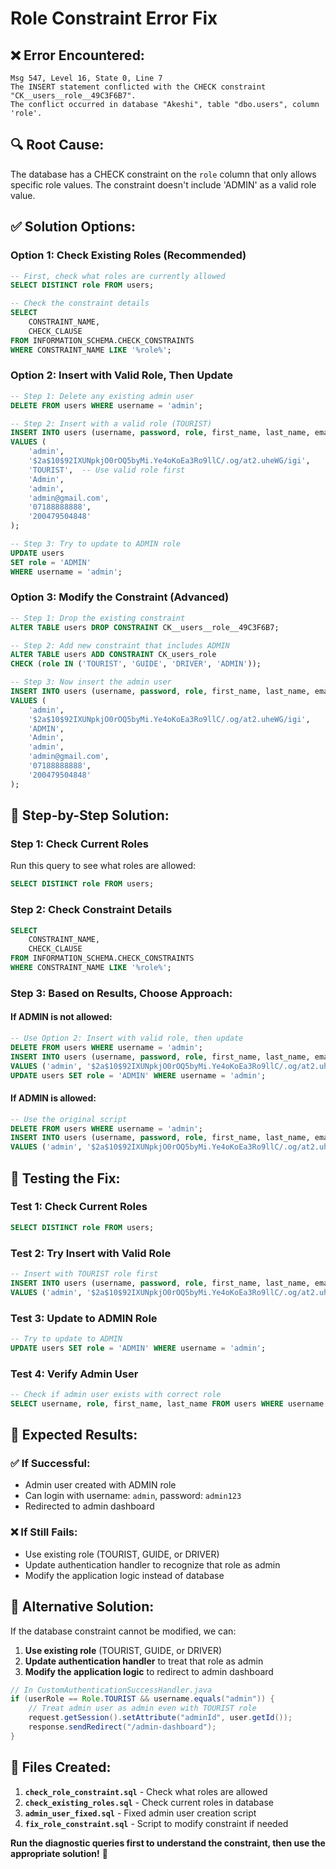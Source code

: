 # Role Constraint Error Fix

## ❌ **Error Encountered:**
```
Msg 547, Level 16, State 0, Line 7
The INSERT statement conflicted with the CHECK constraint "CK__users__role__49C3F6B7". 
The conflict occurred in database "Akeshi", table "dbo.users", column 'role'.
```

## 🔍 **Root Cause:**
The database has a CHECK constraint on the `role` column that only allows specific role values. The constraint doesn't include 'ADMIN' as a valid role value.

## ✅ **Solution Options:**

### **Option 1: Check Existing Roles (Recommended)**
```sql
-- First, check what roles are currently allowed
SELECT DISTINCT role FROM users;

-- Check the constraint details
SELECT 
    CONSTRAINT_NAME,
    CHECK_CLAUSE
FROM INFORMATION_SCHEMA.CHECK_CONSTRAINTS 
WHERE CONSTRAINT_NAME LIKE '%role%';
```

### **Option 2: Insert with Valid Role, Then Update**
```sql
-- Step 1: Delete any existing admin user
DELETE FROM users WHERE username = 'admin';

-- Step 2: Insert with a valid role (TOURIST)
INSERT INTO users (username, password, role, first_name, last_name, email, contact_number, nic) 
VALUES (
    'admin', 
    '$2a$10$92IXUNpkjO0rOQ5byMi.Ye4oKoEa3Ro9llC/.og/at2.uheWG/igi', 
    'TOURIST',  -- Use valid role first
    'Admin', 
    'admin', 
    'admin@gmail.com', 
    '07188888888', 
    '200479504848'
);

-- Step 3: Try to update to ADMIN role
UPDATE users 
SET role = 'ADMIN' 
WHERE username = 'admin';
```

### **Option 3: Modify the Constraint (Advanced)**
```sql
-- Step 1: Drop the existing constraint
ALTER TABLE users DROP CONSTRAINT CK__users__role__49C3F6B7;

-- Step 2: Add new constraint that includes ADMIN
ALTER TABLE users ADD CONSTRAINT CK_users_role 
CHECK (role IN ('TOURIST', 'GUIDE', 'DRIVER', 'ADMIN'));

-- Step 3: Now insert the admin user
INSERT INTO users (username, password, role, first_name, last_name, email, contact_number, nic) 
VALUES (
    'admin', 
    '$2a$10$92IXUNpkjO0rOQ5byMi.Ye4oKoEa3Ro9llC/.og/at2.uheWG/igi', 
    'ADMIN', 
    'Admin', 
    'admin', 
    'admin@gmail.com', 
    '07188888888', 
    '200479504848'
);
```

## 🎯 **Step-by-Step Solution:**

### **Step 1: Check Current Roles**
Run this query to see what roles are allowed:
```sql
SELECT DISTINCT role FROM users;
```

### **Step 2: Check Constraint Details**
```sql
SELECT 
    CONSTRAINT_NAME,
    CHECK_CLAUSE
FROM INFORMATION_SCHEMA.CHECK_CONSTRAINTS 
WHERE CONSTRAINT_NAME LIKE '%role%';
```

### **Step 3: Based on Results, Choose Approach:**

#### **If ADMIN is not allowed:**
```sql
-- Use Option 2: Insert with valid role, then update
DELETE FROM users WHERE username = 'admin';
INSERT INTO users (username, password, role, first_name, last_name, email, contact_number, nic) 
VALUES ('admin', '$2a$10$92IXUNpkjO0rOQ5byMi.Ye4oKoEa3Ro9llC/.og/at2.uheWG/igi', 'TOURIST', 'Admin', 'admin', 'admin@gmail.com', '07188888888', '200479504848');
UPDATE users SET role = 'ADMIN' WHERE username = 'admin';
```

#### **If ADMIN is allowed:**
```sql
-- Use the original script
DELETE FROM users WHERE username = 'admin';
INSERT INTO users (username, password, role, first_name, last_name, email, contact_number, nic) 
VALUES ('admin', '$2a$10$92IXUNpkjO0rOQ5byMi.Ye4oKoEa3Ro9llC/.og/at2.uheWG/igi', 'ADMIN', 'Admin', 'admin', 'admin@gmail.com', '07188888888', '200479504848');
```

## 🧪 **Testing the Fix:**

### **Test 1: Check Current Roles**
```sql
SELECT DISTINCT role FROM users;
```

### **Test 2: Try Insert with Valid Role**
```sql
-- Insert with TOURIST role first
INSERT INTO users (username, password, role, first_name, last_name, email, contact_number, nic) 
VALUES ('admin', '$2a$10$92IXUNpkjO0rOQ5byMi.Ye4oKoEa3Ro9llC/.og/at2.uheWG/igi', 'TOURIST', 'Admin', 'admin', 'admin@gmail.com', '07188888888', '200479504848');
```

### **Test 3: Update to ADMIN Role**
```sql
-- Try to update to ADMIN
UPDATE users SET role = 'ADMIN' WHERE username = 'admin';
```

### **Test 4: Verify Admin User**
```sql
-- Check if admin user exists with correct role
SELECT username, role, first_name, last_name FROM users WHERE username = 'admin';
```

## 🎉 **Expected Results:**

### **✅ If Successful:**
- Admin user created with ADMIN role
- Can login with username: `admin`, password: `admin123`
- Redirected to admin dashboard

### **❌ If Still Fails:**
- Use existing role (TOURIST, GUIDE, or DRIVER)
- Update authentication handler to recognize that role as admin
- Modify the application logic instead of database

## 🚀 **Alternative Solution:**

If the database constraint cannot be modified, we can:

1. **Use existing role** (TOURIST, GUIDE, or DRIVER)
2. **Update authentication handler** to treat that role as admin
3. **Modify the application logic** to redirect to admin dashboard

```java
// In CustomAuthenticationSuccessHandler.java
if (userRole == Role.TOURIST && username.equals("admin")) {
    // Treat admin user as admin even with TOURIST role
    request.getSession().setAttribute("adminId", user.getId());
    response.sendRedirect("/admin-dashboard");
}
```

## 📝 **Files Created:**

1. **`check_role_constraint.sql`** - Check what roles are allowed
2. **`check_existing_roles.sql`** - Check current roles in database
3. **`admin_user_fixed.sql`** - Fixed admin user creation script
4. **`fix_role_constraint.sql`** - Script to modify constraint if needed

**Run the diagnostic queries first to understand the constraint, then use the appropriate solution!** 🎉




